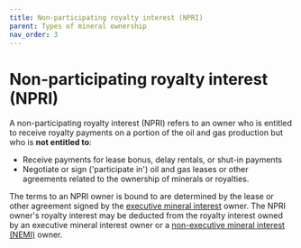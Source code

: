 ```yaml
---
title: Non-participating royalty interest (NPRI)
parent: Types of mineral ownership
nav_order: 3
---
```


# Non-participating royalty interest (NPRI)

A non-participating royalty interest (NPRI) refers to an owner who is entitled
to receive royalty payments on a portion of the oil and gas production
but who is **not entitled to**:
- Receive payments for lease bonus, delay rentals, or shut-in payments
- Negotiate or sign ('participate in') oil and gas leases or other agreements
related to the ownership of minerals or royalties.

The terms to an NPRI owner is bound to are determined by the lease or
other agreement signed by the [executive mineral interest](/types-of-ownership/executive-mineral-owner.md) owner.
The NPRI owner's  royalty interest may be deducted from the royalty interest
owned by an executive mineral interest owner or a [non-executive mineral interest (NEMI)](/types-of-ownership/non-executive-mineral-interest.md)
 owner.
